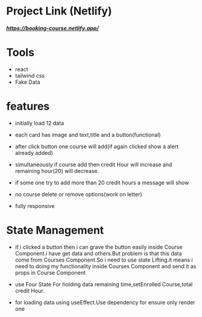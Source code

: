 # Project Link (Netlify)

##### https://booking-course.netlify.app/

# Tools

- react
- tailwind css
- Fake Data

# features

- initially load 12 data

- each card has image and text,title and a button(functional)
- after click button one course will add(if again clicked show a alert already added)
- simultaneously if course add then credit Hour will increase and remaining hour(20) will decrease.
- if some one try to add more than 20 credit hours a message will show
- no course delete or remove options(work on letter)
- fully responsive

# State Management

- if i clicked a button then i can grave the button easily inside Course Component.i have get data and others.But problem is that this data come from Courses Component.So i need to use state Lifting.it means i need to doing my functionality inside Courses Component and send it as props in Course Component

- use Four State For holding data remaining time,setEnrolled Course,total credit Hour.

* for loading data using useEffect.Use dependency for ensure only render one
